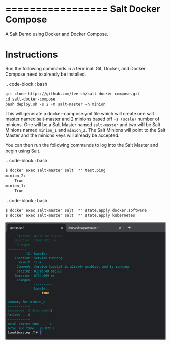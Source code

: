 =================
Salt Docker Compose
=================

A Salt Demo using Docker and Docker Compose.


Instructions
============

Run the following commands in a terminal. Git, Docker, and Docker Compose need
to already be installed.

.. code-block:: bash

    git clone https://github.com/lee-ch/salt-docker-compose.git
    cd salt-docker-compose
    bash deploy.sh -s 2 -m salt-master -h minion


This will generate a docker-compose.yml file which will create one salt master
named salt-master and 2 minions based off `-s (scale)` number of minions. One
will be a Salt Master named `salt-master` and two will be Salt Minions named
`minion_1` and `minion_2`.  The Salt Minions will point to the Salt Master and
the minions keys will already be accepted.

You can then run the following commands to log into the Salt Master and begin
using Salt.

.. code-block:: bash

    $ docker exec salt-master salt '*' test.ping
    minion_2:
        True
    minion_1:
        True


.. code-block:: bash
   
    $ docker exec salt-master salt '*' state.apply docker.software
    $ docker exec salt-master salt '*' state.apply kubernetes

![alt text](https://github.com/lee-ch/salt-docker-compose/blob/master/image.png?raw=true)
